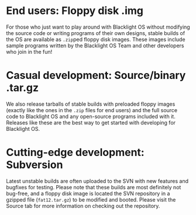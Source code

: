 # End users: Floppy disk .img #

For those who just want to play around with Blacklight OS without modifying the source code or writing programs of their own designs, stable builds of the OS are available as `.zip`ped floppy disk images. These images include sample programs written by the Blacklight OS Team and other developers who join in the fun!


# Casual development: Source/binary .tar.gz #

We also release tarballs of stable builds with preloaded floppy images (exactly like the ones in the `.zip` files for end users) and the full source code to Blacklight OS and any open-source programs included with it. Releases like these are the best way to get started with developing for Blacklight OS.


# Cutting-edge development: Subversion #

Latest unstable builds are often uploaded to the SVN with new features and bugfixes for testing. Please note that these builds are most definitely not bug-free, and a floppy disk image is located the SVN repository in a gzipped file (`fat12.tar.gz`) to be modified and booted. Please visit the Source tab for more information on checking out the repository.